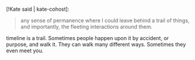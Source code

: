 [!Kate said | kate-cohost]:
> any sense of permanence where I could leave behind a trail of things, and importantly, the fleeting interactions around them.

timeline is a trail. Sometimes people happen upon it by accident, or purpose, and walk it. They can walk many different ways. Sometimes they even meet you.

[kate-cohost]: https://cohost.org/thingskatedid/post/229302-angrier-than-i-expec
